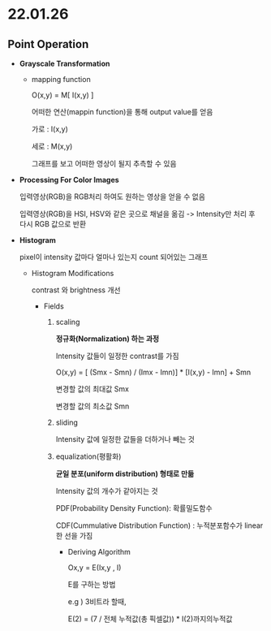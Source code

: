 # 22.01.26

## Point Operation

- **Grayscale Transformation**

  - mapping function

    O(x,y) = M[ I(x,y) ]

    어떠한 연산(mappin function)을 통해 output value를 얻음

    가로 : I(x,y)

    세로 : M(x,y)

    그래프를 보고 어떠한 영상이 될지 추측할 수 있음

- **Processing For Color Images**

  입력영상(RGB)을 RGB처리 하여도 원하는 영상을 얻을 수 없음

  입력영상(RGB)을 HSI, HSV와 같은 곳으로 채널을 옮김 -> Intensity만 처리 후 다시 RGB 값으로 반환

- **Histogram**

  pixel이 intensity 값마다 얼마나 있는지 count 되어있는 그래프

  - Histogram Modifications

    contrast 와 brightness 개선

     - Fields

       1. scaling

          **정규화(Normalization) 하는 과정**

          Intensity 값들이 일정한 contrast를 가짐

          O(x,y) = [ (Smx - Smn) / (Imx - Imn)] * [I(x,y) - Imn] + Smn

          변경할 값의 최대값 Smx

          변경할 값의 최소값 Smn

       2. sliding

          Intensity 값에 일정한 값들을 더하거나 빼는 것

       3. equalization(평활화)

          **균일 분포(uniform distribution) 형태로 만듦**

          Intensity 값의 개수가 같아지는 것

          PDF(Probability Density Function): 확률밀도함수

          CDF(Cummulative Distribution Function) : 누적분포함수가 linear한 선을 가짐

          - Deriving Algorithm

            Ox,y = E(Ix,y , I)

            E를 구하는 방법

            e.g ) 3비트라 할때,
          
            E(2) = (7 / 전체 누적값(총 픽셀값)) *  I(2)까지의누적값
    
